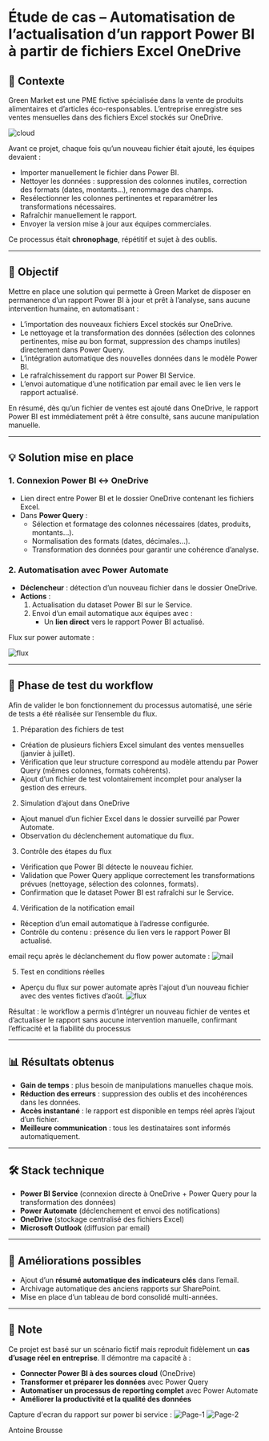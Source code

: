 # Étude de cas – Automatisation de l’actualisation d’un rapport Power BI à partir de fichiers Excel OneDrive

## 📌 Contexte
Green Market est une PME fictive spécialisée dans la vente de produits alimentaires et d’articles éco-responsables.
L’entreprise enregistre ses ventes mensuelles dans des fichiers Excel stockés sur OneDrive.

![cloud](/images/cloud.png)

Avant ce projet, chaque fois qu’un nouveau fichier était ajouté, les équipes devaient :
- Importer manuellement le fichier dans Power BI.
- Nettoyer les données : suppression des colonnes inutiles, correction des formats (dates, montants…), renommage des champs.
- Resélectionner les colonnes pertinentes et reparamétrer les transformations nécessaires.
- Rafraîchir manuellement le rapport.
- Envoyer la version mise à jour aux équipes commerciales.

Ce processus était **chronophage**, répétitif et sujet à des oublis.

---

## 🎯 Objectif
Mettre en place une solution qui permette à Green Market de disposer en permanence d’un rapport Power BI à jour et prêt à l’analyse, sans aucune intervention humaine, en automatisant :
- L’importation des nouveaux fichiers Excel stockés sur OneDrive.
- Le nettoyage et la transformation des données (sélection des colonnes pertinentes, mise au bon format, suppression des champs inutiles) directement dans Power Query.
- L’intégration automatique des nouvelles données dans le modèle Power BI.
- Le rafraîchissement du rapport sur Power BI Service.
- L’envoi automatique d’une notification par email avec le lien vers le rapport actualisé.

En résumé, dès qu’un fichier de ventes est ajouté dans OneDrive, le rapport Power BI est immédiatement prêt à être consulté, sans aucune manipulation manuelle.

---

## 💡 Solution mise en place

### 1. **Connexion Power BI ↔ OneDrive**
- Lien direct entre Power BI et le dossier OneDrive contenant les fichiers Excel.
- Dans **Power Query** :
  - Sélection et formatage des colonnes nécessaires (dates, produits, montants…).
  - Normalisation des formats (dates, décimales…).
  - Transformation des données pour garantir une cohérence d’analyse.

### 2. **Automatisation avec Power Automate**
- **Déclencheur** : détection d’un nouveau fichier dans le dossier OneDrive.
- **Actions** :
  1. Actualisation du dataset Power BI sur le Service.
  2. Envoi d’un email automatique aux équipes avec :
     - Un **lien direct** vers le rapport Power BI actualisé.
    
Flux sur power automate :

![flux](/images/flux-automate.png)

---

## 🧪 Phase de test du workflow

Afin de valider le bon fonctionnement du processus automatisé, une série de tests a été réalisée sur l’ensemble du flux.

1. Préparation des fichiers de test
- Création de plusieurs fichiers Excel simulant des ventes mensuelles (janvier à juillet).
- Vérification que leur structure correspond au modèle attendu par Power Query (mêmes colonnes, formats cohérents).
- Ajout d’un fichier de test volontairement incomplet pour analyser la gestion des erreurs.

2. Simulation d’ajout dans OneDrive
- Ajout manuel d’un fichier Excel dans le dossier surveillé par Power Automate.
- Observation du déclenchement automatique du flux.

3. Contrôle des étapes du flux
- Vérification que Power BI détecte le nouveau fichier.
- Validation que Power Query applique correctement les transformations prévues (nettoyage, sélection des colonnes, formats).
- Confirmation que le dataset Power BI est rafraîchi sur le Service.

4. Vérification de la notification email
- Réception d’un email automatique à l’adresse configurée.
- Contrôle du contenu : présence du lien vers le rapport Power BI actualisé.

email reçu après le déclanchement du flow power automate : 
![mail](images/mail.png)


5. Test en conditions réelles
- Aperçu du flux sur power automate après l'ajout d’un nouveau fichier avec des ventes fictives d’août.
![flux](images/text-flux.png)



Résultat : le workflow a permis d’intégrer un nouveau fichier de ventes et d’actualiser le rapport sans aucune intervention manuelle, confirmant l’efficacité et la fiabilité du processus

---

## 📊 Résultats obtenus
- **Gain de temps** : plus besoin de manipulations manuelles chaque mois.
- **Réduction des erreurs** : suppression des oublis et des incohérences dans les données.
- **Accès instantané** : le rapport est disponible en temps réel après l’ajout d’un fichier.
- **Meilleure communication** : tous les destinataires sont informés automatiquement.

---

## 🛠️ Stack technique
- **Power BI Service** (connexion directe à OneDrive + Power Query pour la transformation des données)
- **Power Automate** (déclenchement et envoi des notifications)
- **OneDrive** (stockage centralisé des fichiers Excel)
- **Microsoft Outlook** (diffusion par email)

---

## 🚀 Améliorations possibles
- Ajout d’un **résumé automatique des indicateurs clés** dans l’email.
- Archivage automatique des anciens rapports sur SharePoint.
- Mise en place d’un tableau de bord consolidé multi-années.

---
## 📌 Note
Ce projet est basé sur un scénario fictif mais reproduit fidèlement un **cas d’usage réel en entreprise**.
Il démontre ma capacité à :
- **Connecter Power BI à des sources cloud** (OneDrive)
- **Transformer et préparer les données** avec Power Query
- **Automatiser un processus de reporting complet** avec Power Automate
- **Améliorer la productivité et la qualité des données**

Capture d'ecran du rapport sur power bi service : 
![Page-1](images/Page-1.png)
![Page-2](images/Page-2.png)

Antoine Brousse
